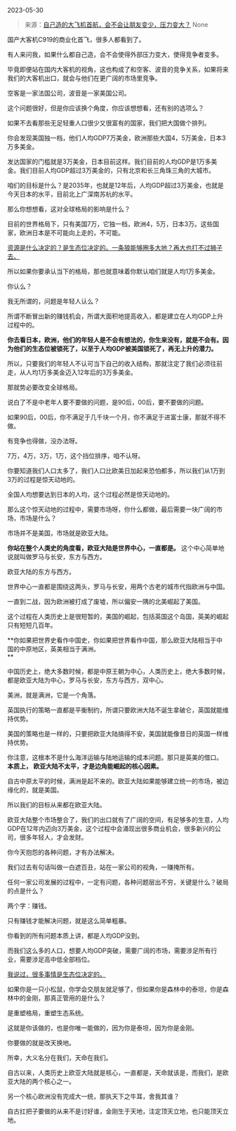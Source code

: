 2023-05-30

> 来源：[自己造的大飞机首航，会不会让朋友变少，压力变大？](http://mp.weixin.qq.com/s?__biz=MzU3NDc5Nzc0NQ==&amp;mid=2247524187&amp;idx=2&amp;sn=825f82ce25661d63ea21f14f1f7ef225&amp;chksm=fd2e3d85ca59b493cbd230d611867f4c53f507f8e0b82bc0e7ef27baee39259f7a17be2ab99d&amp;scene=127#wechat_redirect)
> None

国产大客机C919的商业化首飞，很多人都看到了。

有人来问我，如果什么都自己造，会不会使得外部压力变大，使得竞争者变多。

毕竟即便站在国内大客机的视角，这也构成了和空客、波音的竞争关系，如果将来我们的大客机出口，就会与他们在更广阔的市场里竞争。

空客是一家法国公司，波音是一家美国公司。  

这个问题很好，但是你应该换个角度，你应该想想看，还有别的选项么？  

如果不去看那些无足轻重人口很少又很富有的国家，我们把大国做个排列。  

你会发现美国独一档，他们人均GDP7万美金，欧洲那些大国4，5万美金，日本3万多美金。

发达国家的门槛就是3万美金，日本目前这样。我们目前的人均GDP是1万多美金。我们目前人均GDP超过3万美金的，只有北京和长三角珠三角的大城市。

咱们的目标是什么？是2035年，也就是12年后，人均GDP超过3万美金，也就是今天日本的水平，目前北上广深南苏杭的水平。  

那么你想想看，这对全球格局的影响是什么？  

目前的世界格局下，只有美国7万，它独一档，欧洲4，5万，日本3万。这些国家，欧洲日本是不可能向上走的，不可能。

[资源是什么决定的？是生态位决定的。一条狼能够圈多大地？再大也打不过狮子去。](http://mp.weixin.qq.com/s?__biz=MzkwMzQ1MzczOQ==&mid=2247483875&idx=1&sn=74db4d4bb7f902924fc38f84cf40ea57&chksm=c0974ca7f7e0c5b1a9e80687d4c5bd71d48e57e6f754f6e8a408501d29fe4581f7f3dba9006d&scene=21#wechat_redirect)

所以如果你要承认当下的格局，那也就意味着你默认咱们就是人均1万多美金。

你认么？

我无所谓的，问题是年轻人认么？

所谓不断冒出新的赚钱机会，所谓大面积地提高收入，都是建立在人均GDP上升过程中的。

 **你去看日本，欧洲，他们的年轻人是不会有想法的，你生来没有，就是不会有。因为他们的生态位被锁死了，以至于人均GDP被美国锁死了，再无上升的潜力。**

所以，只要我们的年轻人不认可当下自己的收入结构，那就注定了我们必须往前走，从人均1万多美金迈入12年后的3万多美金。

那就势必要改变全球格局。

说白了不是中老年人要不要做的问题，是90后，00后，要不要做的问题。

如果90后，00后，你不满足于几千块一个月，你不满足于进富士康，那就不得不做。

有竞争也得做，没办法呀。

7万，4万，3万，1万，这个挡位排序，咱不认呀。

你要知道我们人口太多了，我们人口比欧美日加起来恐怕都多，所以我们从1万到3万的过程是惊天动地的。

全国人均想要达到日本的人均，这个过程必然是惊天动地的。

那么这个惊天动地的过程中，需要市场呀，你什么都做，最后需要一块广阔的市场，市场是什么？

市场并不是美国，市场就是欧亚大陆。

 **你站在整个人类史的角度看，欧亚大陆是世界中心，一直都是。** 这个中心简单地说就叫做罗马与长安，东方与西方。

欧亚大陆的东方与西方。

世界中心一直都是围绕这两头，罗马与长安，用两个古老的城市代指欧洲与中国。  

一直到二战，因为欧洲被打成了废墟，所以偏安一隅的北美崛起了美国。  

这个过程在人类历史上是很短暂的，美国的崛起，包括英国这个岛国，英美的崛起只有短短几百年。  

 **你如果把世界史看作中国史，你如果把世界看作中国，那么欧亚大陆相当于中国的中原地区，英美相当于满洲。  
**

中国历史上，绝大多数时候，都是中原王朝为中心，人类历史上，绝大多数时候，都是欧亚大陆为中心，罗马与长安，东方与西方，双中心。  

美洲，就是满洲，它是一个角落。  

英国执行的策略一直都是平衡制约，所谓只要欧洲大陆不诞生拿破仑，英国就能维持优势。  

美国的策略也是一样的，只要把欧亚大陆搞得不安，美国就能像昔日的英国一样维持优势。  

你注意，这根本不是什么海洋运输与陆地运输的成本问题。那只是英美的借口。 **本质上， 欧亚大陆不太平，才是边角能崛起的核心因素。**

自古中原太平的时候，满洲是起不来的。欧亚大陆如果能够建立统一的市场，被边缘化的，就是美国。  

所以我们的目标从来都在欧亚大陆。  

欧亚大陆整个市场整合了，我们的出口就有了广阔的空间，有足够多的生意，人均GDP在12年内迈向3万美金，这个过程中会涌现出很多商业机会，很多新兴的公司，很多年轻人，才会发财。  

你今天抱怨的各种问题，才有办法解决。  

我们过去有句话叫做一白遮百丑，站在一家公司的视角，一赚掩所有。  

任何一家公司发展的过程中，一定有问题，各种问题层出不穷，关键是什么？破局的点是什么？

两个字：赚钱。  

只有赚钱才能解决问题，就是这么简单粗暴。  

你看到的所有问题本质上讲，都是人均GDP没到。  

而我们这么多的人口，想要人均GDP突破，需要广阔的市场，需要涉足所有行业，需要涉足高中低全部档位。  

[我说过，很多事情是生态位决定的。](http://mp.weixin.qq.com/s?__biz=MzkwMzQ1MzczOQ==&mid=2247483875&idx=1&sn=74db4d4bb7f902924fc38f84cf40ea57&chksm=c0974ca7f7e0c5b1a9e80687d4c5bd71d48e57e6f754f6e8a408501d29fe4581f7f3dba9006d&scene=21#wechat_redirect)  

如果你是一只小松鼠，你学会交朋友就足够了，但如果你是森林中的泰坦，你是森林中的金刚，那真正管用的是什么？  

是重塑格局，重塑生态系统。

这就是你该做的，也是你唯一能做的，因为你是泰坦，因为你是金刚。  

你要做的就是改天换地。  

所幸，大义名分在我们，天命在我们。

自古以来，人类历史上欧亚大陆就是核心，一直都是，天命就该是，而我们，是欧亚大陆的两个核心之一。  

另一个核心欧洲没有完成大一统，那执天下之牛耳，舍我其谁？  

自古扛把子要做的从来不是讨好谁，金刚生于天地，注定顶天立地，也只能顶天立地。

